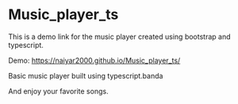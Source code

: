 # Music_player_ts

This is a demo link for the music player created using bootstrap and typescript.

Demo:  https://naiyar2000.github.io/Music_player_ts/

Basic music player built using typescript.banda

And enjoy your favorite songs.

